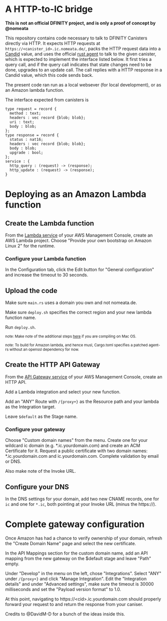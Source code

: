 A HTTP-to-IC bridge
===================

**This is not an official DFINITY project, and is only a proof of concept by
@nomeata**

This repository contains code necessary to talk to DFINITY Canisters directly
via HTTP. It expects HTTP requests at `https://<canister_id>.ic.nomeata.de/`,
packs the HTTP request data into a [Candid] value, and uses the official [rust
agent] to talk to the given canister, which is expected to implement the
interface listed below. It first tries a query call, and if the query call
indicates that state changes need to be done, upgrades to an update call. The
call replies with a HTTP response in a Candid value, which this code sends
back.

The present code ran run as a local websever (for local development), or as an
Amazon lambda function.

The interface expected from canisters is
```
type request = record {
  method : text;
  headers : vec record {blob; blob};
  uri : text;
  body : blob;
};
type response = record {
  status : nat16;
  headers : vec record {blob; blob};
  body : blob;
  upgrade : bool;
};
service : {
  http_query : (request) -> (response);
  http_update : (request) -> (response);
}
```

# Deploying as an Amazon Lambda function
## Create the Lambda function

From the [Lambda service](https://aws.amazon.com/lambda) of your AWS Management
Console, create an AWS Lambda project. Choose "Provide your own bootstrap on
Amazon Linux 2" for the runtime.

### Configure your Lambda function

In the Configuration tab, click the Edit button for "General configuration" and
increase the timeout to 30 seconds.

## Upload the code

Make sure `main.rs` uses a domain you own and not nomeata.de.

Make sure `deploy.sh` specifies the correct region and your new lambda function
name. 

Run `deploy.sh`.

<sub> note: Make note of the additional steps
[here](https://aws.amazon.com/blogs/opensource/rust-runtime-for-aws-lambda/) if
you are compiling on Mac OS.

<sub> note: To build for Amazon lambda, and hence musl, Cargo.toml specifies a
patched agent-rs without an openssl dependency for now.</sub>

## Create the HTTP API Gateway

From the [API Gateway service](https://aws.amazon.com/api-gateway/) of your AWS
Management Console, create an HTTP API. 

Add a Lambda integration and select your new function.

Add an "ANY" Route with `/{proxy+}` as the Resource path and your lambda as the
Integration target. 

Leave `$default` as the Stage name.

### Configure your gateway

Choose "Custom domain names" from the menu. Create one for your wildcard ic
domain (e.g. *.ic.yourdomain.com) and create an ACM Certificate for it. Request
a public certificate with two domain names: *.ic.yourdomain.com and
ic.yourdomain.com. Complete validation by email or DNS.

Also make note of the Invoke URL.

## Configure your DNS

In the DNS settings for your domain, add two new CNAME records, one for `ic`
and one for `*.ic`, both pointing at your Invoke URL (minus the https://).

# Complete gateway configuration

Once Amazon has had a chance to verify ownership of your domain, refresh the
"Create Domain Name" page and select the new certificate.

In the API Mappings section for the custom domain name, add an API mapping from
the new gateway on the $default stage and leave "Path" empty.

Under "Develop" in the menu on the left, chose "Integrations". Select "ANY"
under `/{proxy+}` and click "Manage Integration". Edit the "Integration
details" and under "Advanced settings", make sure the timeout is 30000
milliseconds and set the "Payload version format" to 1.0.

At this point, navigating to https://\<cid\>.ic.yourdomain.com should properly
forward your request to and return the response from your caniser.

Credits to @DavidM-D for a bunch of the ideas inside this.

[Candid]: https://github.com/dfinity/candid/blob/master/spec/Candid.md
[rust agent]: https://github.com/dfinity/agent-rs

